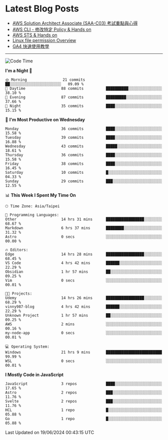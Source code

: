 # Latest Blog Posts
<!-- BLOG-POST-LIST:START -->
- [AWS Solution Architect Associate &lpar;SAA-C03&rpar; 考試重點與心得](https://blog.vinny987.xyz/blog/2024/key-points-and-insights-on-the-aws-solution-architect-associate-saa-c03-exam/)
- [AWS CLI - 修改特定 Policy &amp; Hands on](https://blog.vinny987.xyz/blog/2024/aws-cli-modify-a-specific-policy-hands-on/)
- [AWS STS &amp; Hands on](https://blog.vinny987.xyz/blog/2024/aws-sts-hands-on/)
- [Linux file permission Overview](https://blog.vinny987.xyz/blog/2024/linux-file-permission-overview/)
- [GA4 快速使用教學](https://blog.vinny987.xyz/blog/2024/quick-guide-to-using-ga4/)
<!-- BLOG-POST-LIST:END -->

---

<!--START_SECTION:waka-->
![Code Time](http://img.shields.io/badge/Code%20Time-234%20hrs%2010%20mins-blue)

**I'm a Night 🦉** 

```text
🌞 Morning                21 commits          ██░░░░░░░░░░░░░░░░░░░░░░░   09.09 % 
🌆 Daytime                88 commits          ██████████░░░░░░░░░░░░░░░   38.10 % 
🌃 Evening                87 commits          █████████░░░░░░░░░░░░░░░░   37.66 % 
🌙 Night                  35 commits          ████░░░░░░░░░░░░░░░░░░░░░   15.15 % 
```
📅 **I'm Most Productive on Wednesday** 

```text
Monday                   36 commits          ████░░░░░░░░░░░░░░░░░░░░░   15.58 % 
Tuesday                  39 commits          ████░░░░░░░░░░░░░░░░░░░░░   16.88 % 
Wednesday                43 commits          █████░░░░░░░░░░░░░░░░░░░░   18.61 % 
Thursday                 36 commits          ████░░░░░░░░░░░░░░░░░░░░░   15.58 % 
Friday                   38 commits          ████░░░░░░░░░░░░░░░░░░░░░   16.45 % 
Saturday                 10 commits          █░░░░░░░░░░░░░░░░░░░░░░░░   04.33 % 
Sunday                   29 commits          ███░░░░░░░░░░░░░░░░░░░░░░   12.55 % 
```


📊 **This Week I Spent My Time On** 

```text
🕑︎ Time Zone: Asia/Taipei

💬 Programming Languages: 
Other                    14 hrs 31 mins      █████████████████░░░░░░░░   68.67 % 
Markdown                 6 hrs 37 mins       ████████░░░░░░░░░░░░░░░░░   31.32 % 
Astro                    0 secs              ░░░░░░░░░░░░░░░░░░░░░░░░░   00.00 % 

🔥 Editors: 
Edge                     14 hrs 28 mins      █████████████████░░░░░░░░   68.45 % 
VS Code                  4 hrs 42 mins       ██████░░░░░░░░░░░░░░░░░░░   22.29 % 
Obsidian                 1 hr 57 mins        ██░░░░░░░░░░░░░░░░░░░░░░░   09.25 % 
Vim                      0 secs              ░░░░░░░░░░░░░░░░░░░░░░░░░   00.01 % 

🐱‍💻 Projects: 
Udemy                    14 hrs 26 mins      █████████████████░░░░░░░░   68.29 % 
vinny987-blog            4 hrs 42 mins       ██████░░░░░░░░░░░░░░░░░░░   22.29 % 
Unknown Project          1 hr 57 mins        ██░░░░░░░░░░░░░░░░░░░░░░░   09.25 % 
AWS                      2 mins              ░░░░░░░░░░░░░░░░░░░░░░░░░   00.16 % 
my-node-app              0 secs              ░░░░░░░░░░░░░░░░░░░░░░░░░   00.01 % 

💻 Operating System: 
Windows                  21 hrs 9 mins       █████████████████████████   99.99 % 
WSL                      0 secs              ░░░░░░░░░░░░░░░░░░░░░░░░░   00.01 % 
```

**I Mostly Code in JavaScript** 

```text
JavaScript               3 repos             ████░░░░░░░░░░░░░░░░░░░░░   17.65 % 
Astro                    2 repos             ███░░░░░░░░░░░░░░░░░░░░░░   11.76 % 
Svelte                   2 repos             ███░░░░░░░░░░░░░░░░░░░░░░   11.76 % 
HCL                      1 repo              █░░░░░░░░░░░░░░░░░░░░░░░░   05.88 % 
Go                       1 repo              █░░░░░░░░░░░░░░░░░░░░░░░░   05.88 % 
```




 Last Updated on 19/06/2024 00:43:15 UTC
<!--END_SECTION:waka-->

<!--
**vincent97277/vincent97277** is a ✨ _special_ ✨ repository because its `README.md` (this file) appears on your GitHub profile.

Here are some ideas to get you started:

- 🔭 I’m currently working on ...
- 🌱 I’m currently learning ...
- 👯 I’m looking to collaborate on ...
- 🤔 I’m looking for help with ...
- 💬 Ask me about ...
- 📫 How to reach me: ...
- 😄 Pronouns: ...
- ⚡ Fun fact: ...
-->
